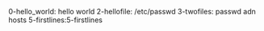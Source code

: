 0-hello_world:  hello world
2-hellofile: /etc/passwd
3-twofiles:   passwd adn hosts
5-firstlines:5-firstlines
